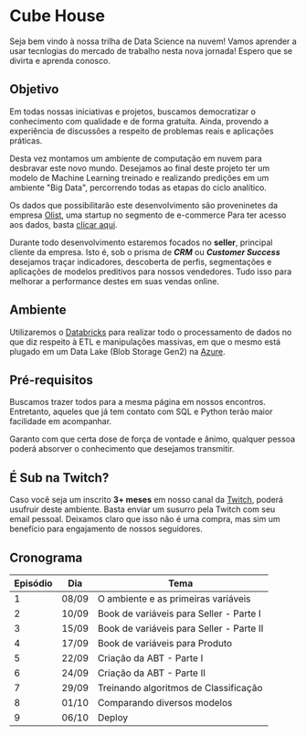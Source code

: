 # Cube House

Seja bem vindo à nossa trilha de Data Science na nuvem! Vamos aprender a usar tecnlogias do mercado de trabalho nesta nova jornada! Espero que se divirta e aprenda conosco.

## Objetivo

Em todas nossas iniciativas e projetos, buscamos democratizar o conhecimento com qualidade e de forma gratuíta. Ainda, provendo a experiência de discussões a respeito de problemas reais e aplicações práticas. 

Desta vez montamos um ambiente de computação em nuvem para desbravar este novo mundo. Desejamos ao final deste projeto ter um modelo de Machine Learning treinado e realizando predições em um ambiente "Big Data", percorrendo todas as etapas do ciclo analítico. 

Os dados que possibilitarão este desenvolvimento são proveninetes da empresa [Olist](https://olist.com/), uma startup no segmento de e-commerce Para ter acesso aos dados, basta [clicar aqui](https://www.kaggle.com/olistbr/brazilian-ecommerce).

Durante todo desenvolvimento estaremos focados no **seller**, principal cliente da empresa. Isto é, sob o prisma de **_CRM_** ou **_Customer Success_** desejamos traçar indicadores, descoberta de perfis, segmentações e aplicações de modelos preditivos para nossos vendedores. Tudo isso para melhorar a performance destes em suas vendas online.

## Ambiente

Utilizaremos o [Databricks](https://databricks.com/) para realizar todo o processamento de dados no que diz respeito à ETL e manipulações massivas, em que o mesmo está plugado em um Data Lake (Blob Storage Gen2) na [Azure](https://azure.microsoft.com/pt-br/).

## Pré-requisitos

Buscamos trazer todos para a mesma página em nossos encontros. Entretanto, aqueles que já tem contato com SQL e Python terão maior facilidade em acompanhar. 

Garanto com que certa dose de força de vontade e ânimo, qualquer pessoa poderá absorver o conhecimento que desejamos transmitir.

## É Sub na Twitch?

Caso você seja um inscrito **3+ meses** em nosso canal da [Twitch](https://www.twitch.tv/teomewhy), poderá usufruir deste ambiente. Basta enviar um susurro pela Twitch com seu email pessoal. Deixamos claro que isso não é uma compra, mas sim um benefício para engajamento de nossos seguidores.

## Cronograma

|Episódio|Dia|Tema|
|---|---|---|
|1| 08/09 | O ambiente e as primeiras variáveis |
|2| 10/09 | Book de variáveis para Seller - Parte I |
|3| 15/09 | Book de variáveis para Seller - Parte II |
|4| 17/09 | Book de variáveis para Produto |
|5| 22/09 | Criação da ABT - Parte I |
|6| 24/09 | Criação da ABT - Parte II |
|7| 29/09 | Treinando algoritmos de Classificação |
|8| 01/10 | Comparando diversos modelos |
|9| 06/10 | Deploy |
